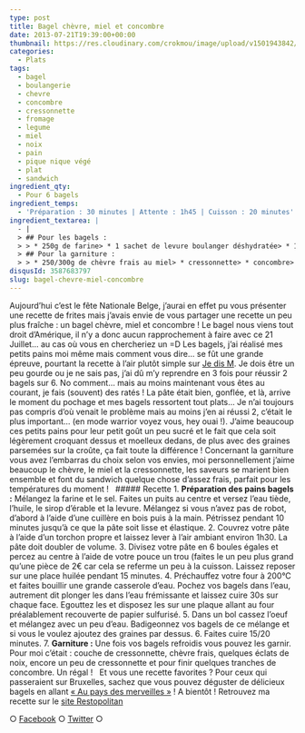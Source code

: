 ```yaml
---
type: post
title: Bagel chèvre, miel et concombre
date: 2013-07-21T19:39:00+00:00
thumbnail: https://res.cloudinary.com/crokmou/image/upload/v1501943842/20130719_bagel_chevre_miel_cressonnette_noix_0020.jpg
categories: 
  - Plats
tags: 
  - bagel
  - boulangerie
  - chevre
  - concombre
  - cressonnette
  - fromage
  - legume
  - miel
  - noix
  - pain
  - pique nique végé
  - plat
  - sandwich
ingredient_qty: 
  - Pour 6 bagels
ingredient_temps: 
  - 'Préparation : 30 minutes | Attente : 1h45 | Cuisson : 20 minutes'
ingredient_textarea: |
  - |
  > ## Pour les bagels :
  > > * 250g de farine> * 1 sachet de levure boulanger déshydratée> * 125ml d'eau tiède> * 1 càs d'huile de tournesol> * 1 càs de sirop d'érable ou miel> * 1 oeuf> * 1/2 càc de sel
  > ## Pour la garniture :
  > > * 250/300g de chèvre frais au miel> * cressonnette> * concombre> * noix
disqusId: 3587683797
slug: bagel-chevre-miel-concombre
---
```


Aujourd’hui c’est le fête Nationale Belge, j’aurai en effet pu vous présenter une recette de frites mais j’avais envie de vous partager une recette un peu plus fraîche : un bagel chèvre, miel et concombre ! Le bagel nous viens tout droit d’Amérique, il n’y a donc aucun rapprochement à faire avec ce 21 Juillet… au cas où vous en chercheriez un =D Les bagels, j’ai réalisé mes petits pains moi même mais comment vous dire… se fût une grande épreuve, pourtant la recette à l’air plutôt simple sur [Je dis M](http://www.jedism.fr/2013/03/bagels-maison-facon-cbo.html). Je dois être un peu gourde ou je ne sais pas, j’ai dû m’y reprendre en 3 fois pour réussir 2 bagels sur 6\. No comment… mais au moins maintenant vous êtes au courant, je fais (souvent) des ratés ! La pâte était bien, gonflée, et là, arrive le moment du pochage et mes bagels ressortent tout plats… Je n’ai toujours pas compris d’où venait le problème mais au moins j’en ai réussi 2, c’était le plus important… (en mode warrior voyez vous, hey ouai !). J’aime beaucoup ces petits pains pour leur petit goût un peu sucré et le fait que cela soit légèrement croquant dessus et moelleux dedans, de plus avec des graines parsemées sur la croûte, ça fait toute la différence ! Concernant la garniture vous avez l’embarras du choix selon vos envies, moi personnellement j’aime beaucoup le chèvre, le miel et la cressonnette, les saveurs se marient bien ensemble et font du sandwich quelque chose d’assez frais, parfait pour les températures du moment !   ##### Recette 1\. **Préparation des pains bagels :** Mélangez la farine et le sel. Faites un puits au centre et versez l’eau tiède, l’huile, le sirop d’érable et la levure. Mélangez si vous n’avez pas de robot, d’abord à l’aide d’une cuillère en bois puis à la main. Pétrissez pendant 10 minutes jusqu’à ce que la pâte soit lisse et élastique. 2\. Couvrez votre pâte à l’aide d’un torchon propre et laissez lever à l’air ambiant environ 1h30\. La pâte doit doubler de volume. 3\. Divisez votre pâte en 6 boules égales et percez au centre à l’aide de votre pouce un trou (faites le un peu plus grand qu’une pièce de 2€ car cela se referme un peu à la cuisson. Laissez reposer sur une place huilée pendant 15 minutes. 4\. Préchauffez votre four à 200°C et faites bouillir une grande casserole d’eau. Pochez vos bagels dans l’eau, autrement dit plonger les dans l’eau frémissante et laissez cuire 30s sur chaque face. Egouttez les et disposez les sur une plaque allant au four préalablement recouverte de papier sulfurisé. 5\. Dans un bol cassez l’oeuf et mélangez avec un peu d’eau. Badigeonnez vos bagels de ce mélange et si vous le voulez ajoutez des graines par dessus. 6\. Faites cuire 15/20 minutes. 7\. **Garniture :** Une fois vos bagels refroidis vous pouvez les garnir. Pour moi c’était : couche de cressonnette, chèvre frais, quelques éclats de noix, encore un peu de cressonnette et pour finir quelques tranches de concombre. Un régal !   Et vous une recette favorites ? Pour ceux qui passeraient sur Bruxelles, sachez que vous pouvez déguster de délicieux bagels en allant [« Au pays des merveilles »](http://aupaysdesmerveilles.be/) ! A bientôt ! Retrouvez ma recette sur le [site Restopolitan](http://blog.restopolitan.com/2013/08/01/la-recette-du-blog-crokmou/#more-5677)  

○ [Facebook](https://www.facebook.com/crokmou.blog) ○ [Twitter](https://twitter.com/Crokmou) ○